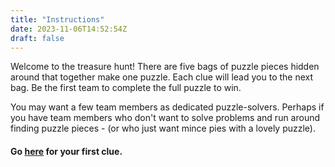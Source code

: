 ```yaml
---
title: "Instructions"
date: 2023-11-06T14:52:54Z
draft: false
---
```


Welcome to the treasure hunt! There are five bags of puzzle pieces hidden around that together make one puzzle. Each clue will lead you to the next bag. Be the first team to complete the full puzzle to win.


You may want a few team members as dedicated puzzle-solvers. Perhaps if you have team members who don't want to solve problems and run around finding puzzle pieces - (or who just want mince pies with a lovely puzzle).

#### Go [here](http://familytreasurehunt.netlify.app/what-has-keys-but-no-locks-hammers-but-no-nails-and-pedals-but-is-not-a-bicycle/) for your first clue.